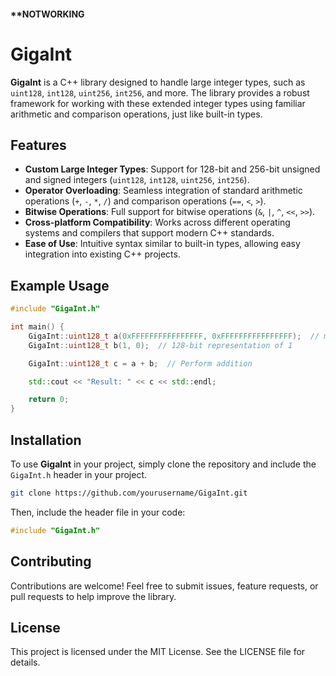 #### **NOTWORKING

# GigaInt

**GigaInt** is a C++ library designed to handle large integer types, such as `uint128`, `int128`, `uint256`, `int256`, and more. The library provides a robust framework for working with these extended integer types using familiar arithmetic and comparison operations, just like built-in types.

## Features

- **Custom Large Integer Types**: Support for 128-bit and 256-bit unsigned and signed integers (`uint128`, `int128`, `uint256`, `int256`).
- **Operator Overloading**: Seamless integration of standard arithmetic operations (`+`, `-`, `*`, `/`) and comparison operations (`==`, `<`, `>`).
- **Bitwise Operations**: Full support for bitwise operations (`&`, `|`, `^`, `<<`, `>>`).
- **Cross-platform Compatibility**: Works across different operating systems and compilers that support modern C++ standards.
- **Ease of Use**: Intuitive syntax similar to built-in types, allowing easy integration into existing C++ projects.

## Example Usage

```cpp
#include "GigaInt.h"

int main() {
    GigaInt::uint128_t a(0xFFFFFFFFFFFFFFFF, 0xFFFFFFFFFFFFFFFF);  // max uint128
    GigaInt::uint128_t b(1, 0);  // 128-bit representation of 1

    GigaInt::uint128_t c = a + b;  // Perform addition

    std::cout << "Result: " << c << std::endl;

    return 0;
}
```

## Installation

To use **GigaInt** in your project, simply clone the repository and include the `GigaInt.h` header in your project.

```bash
git clone https://github.com/yourusername/GigaInt.git
```

Then, include the header file in your code:

```cpp
#include "GigaInt.h"
```

## Contributing
Contributions are welcome! Feel free to submit issues, feature requests, or pull requests to help improve the library.

## License
This project is licensed under the MIT License. See the LICENSE file for details.